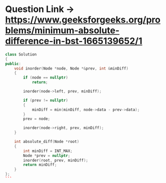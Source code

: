 # Question Link -> https://www.geeksforgeeks.org/problems/minimum-absolute-difference-in-bst-1665139652/1

````cpp
class Solution
{
public:
    void inorder(Node *node, Node *&prev, int &minDiff)
    {
        if (node == nullptr)
            return;

        inorder(node->left, prev, minDiff);

        if (prev != nullptr)
        {
            minDiff = min(minDiff, node->data - prev->data);
        }
        prev = node;

        inorder(node->right, prev, minDiff);
    }

    int absolute_diff(Node *root)
    {
        int minDiff = INT_MAX;
        Node *prev = nullptr;
        inorder(root, prev, minDiff);
        return minDiff;
    }
};
```
